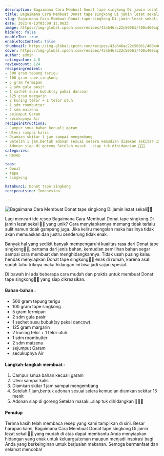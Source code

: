 ```yaml
---
description: Bagaimana Cara Membuat Donat tape singkong Di jamin lezat sekali"
title: Bagaimana Cara Membuat Donat tape singkong Di jamin lezat sekali
slug: Bagaimana-Cara-Membuat-Donat-tape-singkong-Di-jamin-lezat-sekali
date: 2022-8-13T03:09:12.063Z
image: https://img-global.cpcdn.com/recipes/43a646ac22c50061/400x400cq70/photo.jpg
hideToc: false
enableToc: true
enableTocContent: false
thumbnail: https://img-global.cpcdn.com/recipes/43a646ac22c50061/400x400cq70/photo.jpg
cover: https://img-global.cpcdn.com/recipes/43a646ac22c50061/400x400cq70/photo.jpg
author: admin
ratingvalue: 4.8
reviewcount: 124
recipeingredient:
- 500 gram tepung terigu
- 100 gram tape singkong
- 5 gram fermipan
- 2 sdm gula pasir
- 1 sachet susu bubuk(sy pakai dancow)
- 125 gram margarin
- 2 kuning telor + 1 telor utuh
- 1 sdm roombutter
- 2 sdm maizena
- sejumput Garam
- secukupnya Air
recipeinstructions:
- Campur smua bahan kecuali garam
- Uleni sampai kalis
- Diamkan skitar 1 jam sampai mengembang
- Setelah 1 jam,bentuk adonan sesuai selera kemudian diamkan sekitar 15 menit
- Adonan siap di goreng Setelah masak...siap tuk dihidangkan 🤤🤤🤤
categories:
- Resep

tags:
- Donat
- tape
- singkong

katakunci: Donat tape singkong
recipecuisine: Indonesian

---
```


![Bagaimana Cara Membuat Donat tape singkong Di jamin lezat sekali👩‍🍳](https://img-global.cpcdn.com/recipes/43a646ac22c50061/400x400cq70/photo.jpg)

Lagi mencari ide resep Bagaimana Cara Membuat Donat tape singkong Di jamin lezat sekali👩‍🍳 yang unik? Cara menyiapkannya memang tidak terlalu sulit namun tidak gampang juga. Jika keliru mengolah maka hasilnya tidak akan memuaskan dan justru cenderung tidak enak.

Banyak hal yang sedikit banyak mempengaruhi kualitas rasa dari Donat tape singkong👩‍🍳, pertama dari jenis bahan, kemudian pemilihan bahan segar sampai cara membuat dan menghidangkannya. Tidak usah pusing kalau hendak menyiapkan Donat tape singkong👩‍🍳 enak di rumah, karena asal sudah tahu triknya maka hidangan ini bisa jadi sajian spesial.

Di bawah ini ada beberapa cara mudah dan praktis untuk membuat Donat tape singkong👩‍🍳 yang siap dikreasikan.

<!--inarticleads1-->

#### Bahan-bahan :

- 500 gram tepung terigu
- 100 gram tape singkong
- 5 gram fermipan
- 2 sdm gula pasir
- 1 sachet susu bubuk(sy pakai dancow)
- 125 gram margarin
- 2 kuning telor + 1 telor utuh
- 1 sdm roombutter
- 2 sdm maizena
- sejumput Garam
- secukupnya Air

<!--inarticleads2-->

#### Langkah-langkah membuat :

1. Campur smua bahan kecuali garam
1. Uleni sampai kalis
1. Diamkan skitar 1 jam sampai mengembang
1. Setelah 1 jam,bentuk adonan sesuai selera kemudian diamkan sekitar 15 menit
1. Adonan siap di goreng Setelah masak...siap tuk dihidangkan 🤤🤤🤤

#### Penutup

Terima kasih telah membaca resep yang kami tampilkan di sini. Besar harapan kami, Bagaimana Cara Membuat Donat tape singkong Di jamin lezat sekali👩‍🍳 yang mudah di atas dapat membantu Anda menyiapkan hidangan yang enak untuk keluarga/teman maupun menjadi inspirasi bagi Anda yang berkeinginan untuk berjualan makanan. Semoga bermanfaat dan selamat mencoba!
